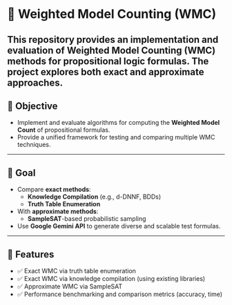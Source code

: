 # 🔢 Weighted Model Counting (WMC)

This repository provides an implementation and evaluation of **Weighted Model Counting (WMC)** methods for propositional logic formulas. The project explores both **exact** and **approximate** approaches.
---

## 🎯 Objective

- Implement and evaluate algorithms for computing the **Weighted Model Count** of propositional formulas.
- Provide a unified framework for testing and comparing multiple WMC techniques.

---

## 🎯 Goal

- Compare **exact methods**:
  - **Knowledge Compilation** (e.g., d-DNNF, BDDs)
  - **Truth Table Enumeration**
- With **approximate methods**:
  - **SampleSAT**-based probabilistic sampling
- Use **Google Gemini API** to generate diverse and scalable test formulas.

---

## 🧱 Features

- ✅ Exact WMC via truth table enumeration  
- ✅ Exact WMC via knowledge compilation (using existing libraries)  
- ✅ Approximate WMC via SampleSAT  
- ✅ Performance benchmarking and comparison metrics (accuracy, time)




